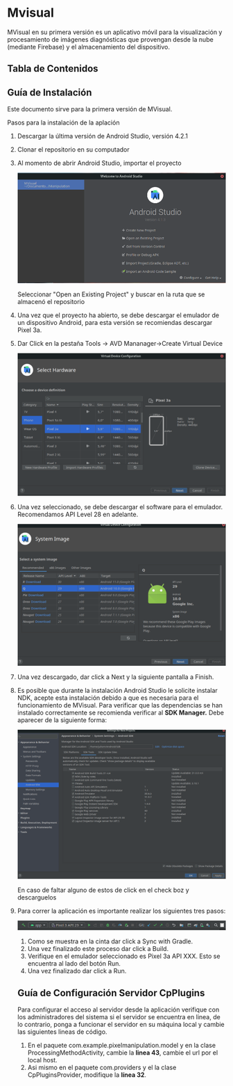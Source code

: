# Mvisual

MVisual en su primera versión es un aplicativo móvil para la visualización y procesamiento de imágenes diagnósticas que provengan desde la nube (mediante Firebase) y el almacenamiento del dispositivo.

## Tabla de Contenidos

## Guía de Instalación

Este documento sirve para la primera versión de MVisual.

Pasos para la instalación de la aplación

1. Descargar la última versión de Android Studio, versión 4.2.1  

    [](https://developer.android.com/studio?hl=es-419&gclid=CjwKCAjw47eFBhA9EiwAy8kzNJw6AIG4Alf8IceHV0N0v71tt-9ndBTlassbRPCWWRDPNfR6NvpbHxoCAxMQAvD_BwE&gclsrc=aw.ds)

2. Clonar el repositorio en su computador
3. Al momento de abrir Android Studio, importar el proyecto

    ![MVisual%20ReadMe%201ea9a600212a414f8ddbc4c7cdb278f5/Untitled.png](MVisual%20ReadMe%201ea9a600212a414f8ddbc4c7cdb278f5/Untitled.png)

    Seleccionar "Open an Existing Project" y buscar en la ruta que se almacenó el repositorio

4. Una vez que el proyecto ha abierto, se debe descargar el emulador de un dispositivo Android, para esta versión se recomiendas descargar Pixel 3a. 
5. Dar Click en la pestaña Tools → AVD Mananager→Create Virtual Device

    ![MVisual%20ReadMe%201ea9a600212a414f8ddbc4c7cdb278f5/Untitled%201.png](MVisual%20ReadMe%201ea9a600212a414f8ddbc4c7cdb278f5/Untitled%201.png)

6. Una vez seleccionado, se debe descargar el software para el emulador. Recomendamos API Level 28 en adelante.

    ![MVisual%20ReadMe%201ea9a600212a414f8ddbc4c7cdb278f5/Untitled%202.png](MVisual%20ReadMe%201ea9a600212a414f8ddbc4c7cdb278f5/Untitled%202.png)

7. Una vez descargado, dar click a Next y la siguiente pantalla a Finish.
8. Es posible que durante la instalación Android Studio le solicite instalar NDK, acepte esta instalación debido a que es necesaria para el funcionamiento de MVisual. Para verificar que las dependencias se han instalado correctamente se recomienda verificar al **SDK Manager.** Debe aparecer de la siguiente forma:

    ![MVisual%20ReadMe%201ea9a600212a414f8ddbc4c7cdb278f5/Untitled%203.png](MVisual%20ReadMe%201ea9a600212a414f8ddbc4c7cdb278f5/Untitled%203.png)

    En caso de faltar alguno de estos de click en el check boz y descarguelos

9. Para correr la aplicación es importante realizar los siguientes tres pasos:

    ![MVisual%20ReadMe%201ea9a600212a414f8ddbc4c7cdb278f5/Untitled%204.png](MVisual%20ReadMe%201ea9a600212a414f8ddbc4c7cdb278f5/Untitled%204.png)

    1. Como se muestra en la cinta dar click a Sync with Gradle.
    2. Una vez finalizado este proceso dar click a Build.
    3. Verifique en el emulador seleccionado es Pixel 3a API XXX. Esto se encuentra al lado del botón Run.
    4. Una vez finalizado dar click a Run.

    ## Guía de Configuración Servidor CpPlugins

    Para configurar el acceso al servidor desde la aplicación verifique con los administradores del sistema si el servidor se encuentra en linea, de lo contrario, ponga a funcionar el servidor en su máquina local y cambie las siguientes lineas de código.

    1.  En el paquete com.example.pixelmanipulation.model y en la clase ProcessingMethodActivity, cambie la **linea 43**, cambie el url por el local host. 
    2. Asi mismo en el paquete com.providers y el la clase CpPluginsProvider, modifique la **línea 32**.
